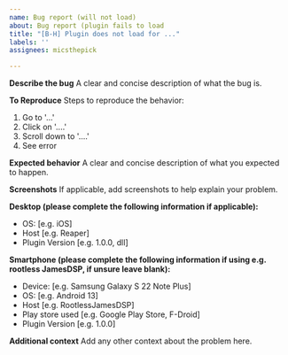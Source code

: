 ```yaml
---
name: Bug report (will not load)
about: Bug report (plugin fails to load
title: "[B-H] Plugin does not load for ..."
labels: ''
assignees: micsthepick

---
```


**Describe the bug**
A clear and concise description of what the bug is.

**To Reproduce**
Steps to reproduce the behavior:
1. Go to '...'
2. Click on '....'
3. Scroll down to '....'
4. See error

**Expected behavior**
A clear and concise description of what you expected to happen.

**Screenshots**
If applicable, add screenshots to help explain your problem.

**Desktop (please complete the following information if applicable):**
 - OS: [e.g. iOS]
 - Host [e.g. Reaper]
 - Plugin Version [e.g. 1.0.0, dll]

**Smartphone (please complete the following information if using e.g. rootless JamesDSP, if unsure leave blank):**
 - Device: [e.g. Samsung Galaxy S 22 Note Plus]
 - OS: [e.g. Android 13]
 - Host [e.g. RootlessJamesDSP]
- Play store used [e.g. Google Play Store, F-Droid]
 - Plugin Version [e.g. 1.0.0]

**Additional context**
Add any other context about the problem here.
